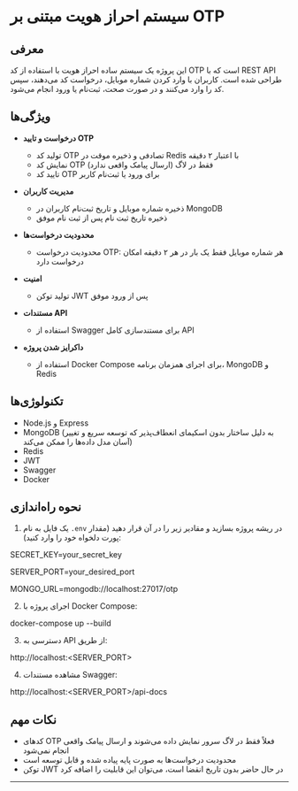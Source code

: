 # سیستم احراز هویت مبتنی بر OTP

## معرفی  
این پروژه یک سیستم ساده احراز هویت با استفاده از کد OTP است که با REST API طراحی شده است. کاربران با وارد کردن شماره موبایل، درخواست کد می‌دهند، سپس کد را وارد می‌کنند و در صورت صحت، ثبت‌نام یا ورود انجام می‌شود.

## ویژگی‌ها

- **درخواست و تایید OTP**  
  - تولید کد OTP تصادفی و ذخیره موقت در Redis با اعتبار ۲ دقیقه  
  - نمایش کد OTP فقط در لاگ (ارسال پیامک واقعی ندارد)  
  - تایید کد OTP برای ورود یا ثبت‌نام کاربر

- **مدیریت کاربران**  
  - ذخیره شماره موبایل و تاریخ ثبت‌نام کاربران در MongoDB  
  - ذخیره تاریخ ثبت نام پس از ثبت نام موفق

- **محدودیت درخواست‌ها**  
  - محدودیت درخواست OTP: هر شماره موبایل فقط یک بار در هر ۲ دقیقه امکان درخواست دارد

- **امنیت**  
  - تولید توکن JWT پس از ورود موفق

- **مستندات API**  
  - استفاده از Swagger برای مستندسازی کامل API

- **داکرايز شدن پروژه**  
  - استفاده از Docker Compose برای اجرای همزمان برنامه، MongoDB و Redis

## تکنولوژی‌ها

- Node.js و Express  
- MongoDB (به دلیل ساختار بدون اسکیمای انعطاف‌پذیر که توسعه سریع و تغییر آسان مدل داده‌ها را ممکن می‌کند)  
- Redis  
- JWT  
- Swagger  
- Docker

## نحوه راه‌اندازی

1. یک فایل به نام `.env` در ریشه پروژه بسازید و مقادیر زیر را در آن قرار دهید (مقدار پورت دلخواه خود را وارد کنید):
    
SECRET_KEY=your_secret_key

SERVER_PORT=your_desired_port

MONGO_URL=mongodb://localhost:27017/otp


2. اجرای پروژه با Docker Compose:  

docker-compose up --build


3. دسترسی به API از طریق:
   
http://localhost:<SERVER_PORT>

4. مشاهده مستندات Swagger:
   
http://localhost:<SERVER_PORT>/api-docs

## نکات مهم

- کدهای OTP فعلاً فقط در لاگ سرور نمایش داده می‌شوند و ارسال پیامک واقعی انجام نمی‌شود  
- محدودیت درخواست‌ها به صورت پایه پیاده شده و قابل توسعه است  
- توکن JWT در حال حاضر بدون تاریخ انقضا است، می‌توان این قابلیت را اضافه کرد

---
